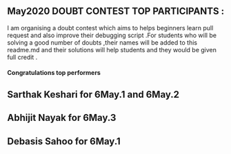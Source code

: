 ## May2020 DOUBT CONTEST TOP PARTICIPANTS :

I am organising a doubt contest which aims to helps beginners learn pull request and also improve their debugging script .For students who will be solving a good number of doubts ,their names will be added to this readme.md and their solutions will help students and they would be given full credit .


#### Congratulations top performers

## Sarthak Keshari for 6May.1 and 6May.2
## Abhijit Nayak for 6May.3 
## Debasis Sahoo for 6May.1 

